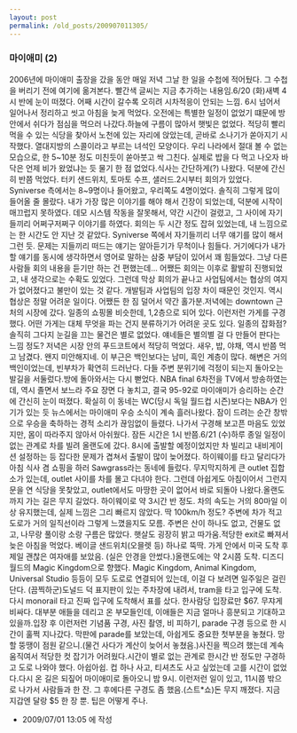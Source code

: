```yaml
---
layout: post
permalink: /old_posts/200907011305/
---
```


### 마이애미 (2)

2006년에 마이애미 출장을 갔을 동안 매일 저녁 그날 한 일을 수첩에 적어뒀다. 그 수첩을 버리기 전에 여기에 옮겨본다. 빨간색 글씨는 지금 추가하는 내용임.6/20 (화)새벽 4시 반에 눈이 떠졌다. 어째 시간이 갈수록 오히려 시차적응이 안되는 느낌. 6시 넘어서 일어나서 정리하고 씻고 아침을 늦게 먹었다. 오전에는 특별한 일정이 없었기 떄문에 방안에서 쉬다가 점심을 먹으러 나갔다.하늘에 구름이 많아서 햇빛은 없었다. 적당히 빨리 먹을 수 있는 식당을 찾아서 노천에 있는 자리에 앉았는데, 곧바로 소나기가 쏟아지기 시작했다. 열대지방의 스콜이라고 부르는 녀석인 모양이다. 우리 나라에서 절대 볼 수 없는 모습으로, 한 5~10분 정도 미친듯이 쏟아붓고 싹 그친다. 실제로 밥을 다 먹고 나오자 바닥은 언제 비가 왔었냐는 듯 물기 한 점 없었다.식사는 간단하게(?) 나왔다. 덕분에 간신히 반쯤 먹었다. 터키 샌드위치, 토마토 수프, 샐러드.2시부터 회의가 있었다. Syniverse 측에서는 8~9명이나 들어왔고, 우리쪽도 4명이었다. 솔직히 그렇게 많이 들어올 줄 몰랐다. 내가 가장 많은 이야기를 해야 해서 긴장이 되었는데, 덕분에 시작이 매끄럽지 못하였다. 데모 시스템 작동을 잘못해서, 약간 시간이 걸렸고, 그 사이에 자기들끼리 어쩌구저쩌구 이야기를 하였다. 회의는 두 시간 정도 잡혀 있었는데, 내 느낌으로는 한 시간도 안 지난 것 같았다. Syniverse 쪽에서 자기들끼리 너무 얘기를 많이 해서 그런 듯. 문제는 지들끼리 떠드는 얘기는 알아듣기가 무척이나 힘들다. 거기에다가 내가 할 얘기를 동시에 생각하면서 영어로 말하는 삼중 부담이 있어서 꽤 힘들었다. 그냥 다른 사람들 회의 내용을 듣기만 하는 건 편했는데... 어쨌든 회의는 이후로 활발히 진행되었고, 내 생각으로는 수확도 있었다. 그런데 막상 회의가 끝나고 사업팀에서는 협상의 여지가 없어졌다고 불만이 있는 것 같다. 개발팀과 사업팀의 입장 차이 때문인 것인지. 역시 협상은 정말 어려운 일이다. 어쨌든 한 짐 덜어서 약간 홀가분.저녁에는 downtown 근처의 시장에 갔다. 일종의 쇼핑몰 비슷한데, 1,2층으로 되어 있다. 이런저런 가게를 구경했다. 어떤 가게는 대체 무엇을 파는 건지 분류하기가 어려운 곳도 있다. 일종의 잡화점? 솔직히 그다지 눈길을 끄는 물건은 별로 없었다. 얘네들은 별의별 걸 다 만들어 판다는 느낌 정도? 저녁은 시장 안의 푸드코트에서 적당히 먹었다. 새우, 밥, 야채, 역시 반쯤 먹고 남겼다. 왠지 미안해지네. 이 부근은 백인보다는 남미, 흑인 계층이 많다. 해변은 거의 백인이었는데, 빈부차가 확연히 드러난다. 다들 주변 분위기에 걱정이 되는지 돌아오는 발길을 서둘렀다.방에 돌아와서는 다시 뻗었다. NBA final 6차전을 TV에서 방송하였는데, 역시 졸면서 보느라 주요 장면 다 놓치고, 결국 95-92로 마이애미가 승리하는 순간에 간신히 눈이 떠졌다. 확실히 이 동네는 WC(당시 독일 월드컵 시즌)보다는 NBA가 인기가 있는 듯 뉴스에서는 마이애미 우승 소식이 계속 흘러나왔다. 잠이 드려는 순간 창밖으로 우승을 축하하는 경적 소리가 끊임없이 들렸다. 나가서 구경해 보고픈 마음도 있었지만, 몸이 따라주지 않아서 아쉬웠다. 잠든 시간은 1시 반쯤.6/21 (수)하루 종일 일정이 없는 관계로 차를 빌려 올랜도에 갔다. 8시에 출발할 예정이었지만 차 빌리고 내비게이션 설정하는 등 잡다한 문제가 겹쳐서 출발이 많이 늦어졌다. 하이웨이를 타고 달리다가 아침 식사 겸 쇼핑을 하러 Sawgrass라는 동네에 들렀다. 무지막지하게 큰 outlet 집합소가 있는데, outlet 사이를 차를 몰고 다녀야 한다. 그런데 아쉽게도 아침이어서 그런지 문을 연 식당을 못찾았고, outlet에서도 마땅한 곳이 없어서 바로 되돌아 나왔다.올랜도까지 가는 길은 무지 길었다. 하이웨이로 약 3시간 반 정도. 차의 속도는 거의 80마일 이상 유지했는데, 실제 느낌은 그리 빠르지 않았다. 딱 100km/h 정도? 주변에 차가 적고 도로가 거의 일직선이라 그렇게 느꼈을지도 모름. 주변은 산이 하나도 없고, 건물도 없고, 나무랑 풀이랑 소랑 구름은 많았다. 햇살도 굉장히 밝고 따가움.적당한 exit로 빠져서 늦은 아침을 먹었다. 베이글 샌드위치(오믈렛 등) 하나로 뚝딱. 가게 안에서 미국 도착 후 제일 괜찮은 여자애를 보았음. (실은 안경을 안썼다.)올랜도에는 약 2시쯤 도착. 디즈디월드의 Magic Kingdom으로 향했다. Magic Kingdom, Animal Kingdom, Universal Studio 등등이 모두 도로로 연결되어 있는데, 이걸 다 보려면 일주일은 걸린단다. (끔찍하군)도널드 덕 표지판이 있는 주차장에 내려서, tram을 타고 입구에 도착. 다시 monorail 타고 진짜 입구에 도착해서 표를 샀다. 한사람당 입장료만 $67. 무쟈게 비싸다. 대부분 애들을 데리고 온 부모들인데, 이애들은 지금 얼마나 흥분되고 기대하고 있을까.입장 후 이런저런 기념품 구경, 사진 촬영, 비 피하기, parade 구경 등으로 한 시간이 훌쩍 지나갔다. 막판에 parade를 보았는데, 아쉽게도 중요한 첫부분을 놓쳤다. 망할 뚱땡이 점원 같으니.(물건 사다가 계산이 늦어서 놓쳤음.)사진을 찍으려 했는데 계속 움직여서 적당한 컷 잡기가 어려웠다.시간이 별로 없는 관계로 한시간 반 정도만 구경하고 도로 나와야 했다. 아쉽아쉽. 컵 하나 사고, 티셔츠도 사고 싶었는데 고를 시간이 없었다.다시 온 길은 되짚어 마이애미로 돌아오니 밤 9시. 이런저런 일이 있고, 11시쯤 밖으로 나가서 사람들과 한 잔. 그 후에다른 구경도 좀 했음.(스트*쇼)돈 무지 깨졌다. 지금 지갑엔 달랑 $5 한 장 뿐. 팁은 어떻게 주나.



- 2009/07/01 13:05 에 작성